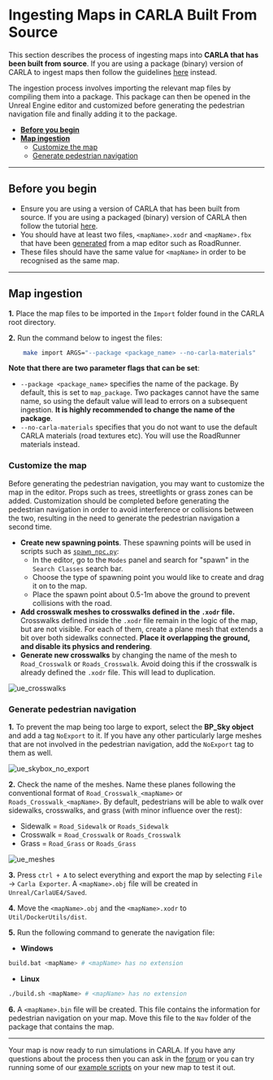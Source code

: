 # Ingesting Maps in CARLA Built From Source

This section describes the process of ingesting maps into __CARLA that has been built from source__. If you are using a package (binary) version of CARLA to ingest maps then follow the guidelines [here][package_ingest] instead.

The ingestion process involves importing the relevant map files by compiling them into a package. This package can then be opened in the Unreal Engine editor and customized before generating the pedestrian navigation file and finally adding it to the package. 

[package_ingest]: add_map_package.md

- [__Before you begin__](#before-you-begin)
- [__Map ingestion__](#map-ingestion)
    - [Customize the map](#customize-the-map)
    - [Generate pedestrian navigation](#generate-pedestrian-navigation)

---

## Before you begin

- Ensure you are using a version of CARLA that has been built from source. If you are using a packaged (binary) version of CARLA then follow the tutorial [here][import_map_package].
- You should have at least two files, `<mapName>.xodr` and `<mapName>.fbx` that have been [generated][rr_generate_map] from a map editor such as RoadRunner. 
- These files should have the same value for `<mapName>` in order to be recognised as the same map.

[import_map_package]: add_map_package.md
[rr_generate_map]: generate_map_roadrunner.md

---
## Map ingestion

__1.__ Place the map files to be imported in the `Import` folder found in the CARLA root directory.

__2.__ Run the command below to ingest the files:

```sh
    make import ARGS="--package <package_name> --no-carla-materials"
```

__Note that there are two parameter flags that can be set__:

- `--package <package_name>` specifies the name of the package. By default, this is set to `map_package`. Two packages cannot have the same name, so using the default value will lead to errors on a subsequent ingestion. __It is highly recommended to change the name of the package__. 
- `--no-carla-materials` specifies that you do not want to use the default CARLA materials (road textures etc). You will use the RoadRunner materials instead. 

### Customize the map

Before generating the pedestrian navigation, you may want to customize the map in the editor. Props such as trees, streetlights or grass zones can be added. Customization should be completed before generating the pedestrian navigation in order to avoid interference or collisions between the two, resulting in the need to generate the pedestrian navigation a second time.  

* __Create new spawning points__. These spawning points will be used in scripts such as [`spawn_npc.py`](https://github.com/carla-simulator/carla/blob/master/PythonAPI/examples/spawn_npc.py):
    - In the editor, go to the `Modes` panel and search for "spawn" in the `Search Classes` search bar.
    - Choose the type of spawning point you would like to create and drag it on to the map.
    - Place the spawn point about 0.5-1m above the ground to prevent collisions with the road.
*   __Add crosswalk meshes to crosswalks defined in the `.xodr` file.__ Crosswalks defined inside the `.xodr` file remain in the logic of the map, but are not visible. For each of them, create a plane mesh that extends a bit over both sidewalks connected. __Place it overlapping the ground, and disable its physics and rendering__. 
* __Generate new crosswalks__ by changing the name of the mesh to `Road_Crosswalk` or `Roads_Crosswalk`. Avoid doing this if the crosswalk is already defined the `.xodr` file. This will lead to duplication. 

![ue_crosswalks](../img/ue_crosswalks.jpg)  



### Generate pedestrian navigation

__1.__ To prevent the map being too large to export, select the __BP_Sky object__ and add a tag `NoExport` to it. If you have any other particularly large meshes that are not involved in the pedestrian navigation, add the `NoExport` tag to them as well. 

![ue_skybox_no_export](../img/ue_noexport.png) 

__2.__ Check the name of the meshes. Name these planes following the conventional format of `Road_Crosswalk_<mapName>` or `Roads_Crosswalk_<mapName>`. By default, pedestrians will be able to walk over sidewalks, crosswalks, and grass (with minor influence over the rest):  

*   Sidewalk = `Road_Sidewalk` or `Roads_Sidewalk` 
*   Crosswalk = `Road_Crosswalk` or `Roads_Crosswalk` 
*   Grass = `Road_Grass` or `Roads_Grass`

![ue_meshes](../img/ue_meshes.jpg) 

__3.__ Press `ctrl + A` to select everything and export the map by selecting `File` -> `Carla Exporter`. A `<mapName>.obj` file will be created in `Unreal/CarlaUE4/Saved`.

__4.__ Move the `<mapName>.obj` and the `<mapName>.xodr` to `Util/DockerUtils/dist`.  

__5.__ Run the following command to generate the navigation file:  

*   __Windows__ 
```sh
build.bat <mapName> # <mapName> has no extension
```
*   __Linux__
```sh
./build.sh <mapName> # <mapName> has no extension
```

__6.__ A `<mapName>.bin` file will be created. This file contains the information for pedestrian navigation on your map. Move this file to the `Nav` folder of the package that contains the map.  

---

Your map is now ready to run simulations in CARLA. If you have any questions about the process then you can ask in the [forum](https://forum.carla.org/) or you can try running some of our [example scripts](https://github.com/carla-simulator/carla/tree/master/PythonAPI/examples) on your new map to test it out.